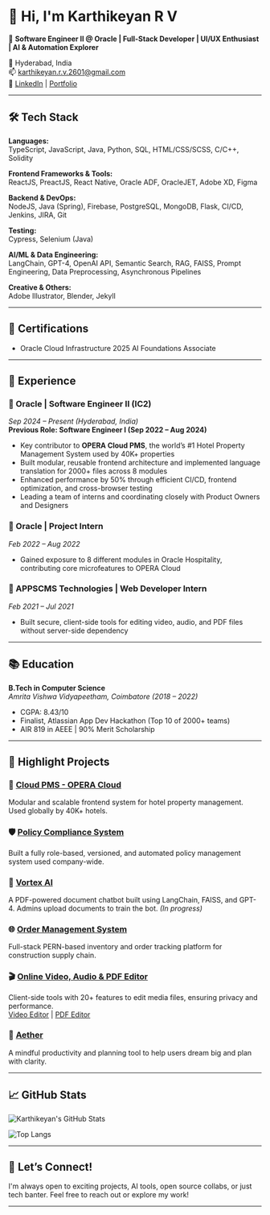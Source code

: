 # 👋 Hi, I'm Karthikeyan R V

🎯 **Software Engineer II @ Oracle | Full-Stack Developer | UI/UX Enthusiast | AI & Automation Explorer**

📍 Hyderabad, India  
📫 [karthikeyan.r.v.2601@gmail.com](mailto:karthikeyan.r.v.2601@gmail.com)  
🔗 [LinkedIn](https://www.linkedin.com/in/karthikeyan-r-v-549b861b6) | [Portfolio](#)

---

## 🛠️ Tech Stack

**Languages:**  
TypeScript, JavaScript, Java, Python, SQL, HTML/CSS/SCSS, C/C++, Solidity

**Frontend Frameworks & Tools:**  
ReactJS, PreactJS, React Native, Oracle ADF, OracleJET, Adobe XD, Figma

**Backend & DevOps:**  
NodeJS, Java (Spring), Firebase, PostgreSQL, MongoDB, Flask, CI/CD, Jenkins, JIRA, Git

**Testing:**  
Cypress, Selenium (Java)

**AI/ML & Data Engineering:**  
LangChain, GPT-4, OpenAI API, Semantic Search, RAG, FAISS, Prompt Engineering, Data Preprocessing, Asynchronous Pipelines

**Creative & Others:**  
Adobe Illustrator, Blender, Jekyll

---

## 🧠 Certifications

- Oracle Cloud Infrastructure 2025 AI Foundations Associate

---

## 💼 Experience

### 🔹 Oracle | Software Engineer II (IC2)
*Sep 2024 – Present (Hyderabad, India)*  
**Previous Role: Software Engineer I (Sep 2022 – Aug 2024)**

- Key contributor to **OPERA Cloud PMS**, the world’s #1 Hotel Property Management System used by 40K+ properties
- Built modular, reusable frontend architecture and implemented language translation for 2000+ files across 8 modules
- Enhanced performance by 50% through efficient CI/CD, frontend optimization, and cross-browser testing
- Leading a team of interns and coordinating closely with Product Owners and Designers

### 🔹 Oracle | Project Intern
*Feb 2022 – Aug 2022*

- Gained exposure to 8 different modules in Oracle Hospitality, contributing core microfeatures to OPERA Cloud

### 🔹 APPSCMS Technologies | Web Developer Intern
*Feb 2021 – Jul 2021*

- Built secure, client-side tools for editing video, audio, and PDF files without server-side dependency

---

## 📚 Education

**B.Tech in Computer Science**  
*Amrita Vishwa Vidyapeetham, Coimbatore (2018 – 2022)*  
- CGPA: 8.43/10  
- Finalist, Atlassian App Dev Hackathon (Top 10 of 2000+ teams)  
- AIR 819 in AEEE | 90% Merit Scholarship  

---

## 🚀 Highlight Projects

### 🏨 [Cloud PMS - OPERA Cloud](#)
Modular and scalable frontend system for hotel property management. Used globally by 40K+ hotels.

### 🛡️ [Policy Compliance System](#)
Built a fully role-based, versioned, and automated policy management system used company-wide.

### 🧠 [Vortex AI](#)
A PDF-powered document chatbot built using LangChain, FAISS, and GPT-4. Admins upload documents to train the bot. *(In progress)*

### 🌐 [Order Management System](#)
Full-stack PERN-based inventory and order tracking platform for construction supply chain.

### 🎬 [Online Video, Audio & PDF Editor](#)
Client-side tools with 20+ features to edit media files, ensuring privacy and performance.  
[Video Editor](#) | [PDF Editor](#)

### 🎯 [Aether](#)
A mindful productivity and planning tool to help users dream big and plan with clarity.  

---

## 📈 GitHub Stats

![Karthikeyan's GitHub Stats](https://github-stats-alpha.vercel.app/api?username=KarthikeyanRV2601&cc=22272f&tc=37BCF6&ic=fff)

![Top Langs](https://github-readme-stats.vercel.app/api/top-langs/?username=KarthikeyanRV2601&layout=compact&theme=tokyonight)

---

## 🌟 Let’s Connect!

I'm always open to exciting projects, AI tools, open source collabs, or just tech banter. Feel free to reach out or explore my work!

---

